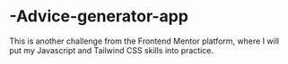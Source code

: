 # -Advice-generator-app
This is another challenge from the Frontend Mentor platform, where I will put my Javascript and Tailwind CSS skills into practice.
